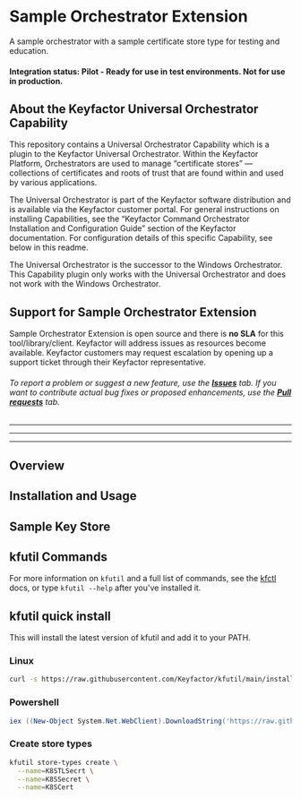# Sample Orchestrator Extension

A sample orchestrator with a sample certificate store type for testing and education.

#### Integration status: Pilot - Ready for use in test environments. Not for use in production.

## About the Keyfactor Universal Orchestrator Capability

This repository contains a Universal Orchestrator Capability which is a plugin to the Keyfactor Universal Orchestrator. Within the Keyfactor Platform, Orchestrators are used to manage “certificate stores” &mdash; collections of certificates and roots of trust that are found within and used by various applications.

The Universal Orchestrator is part of the Keyfactor software distribution and is available via the Keyfactor customer portal. For general instructions on installing Capabilities, see the “Keyfactor Command Orchestrator Installation and Configuration Guide” section of the Keyfactor documentation. For configuration details of this specific Capability, see below in this readme.

The Universal Orchestrator is the successor to the Windows Orchestrator. This Capability plugin only works with the Universal Orchestrator and does not work with the Windows Orchestrator.



## Support for Sample Orchestrator Extension

Sample Orchestrator Extension is open source and there is **no SLA** for this tool/library/client. Keyfactor will address issues as resources become available. Keyfactor customers may request escalation by opening up a support ticket through their Keyfactor representative.

###### To report a problem or suggest a new feature, use the **[Issues](../../issues)** tab. If you want to contribute actual bug fixes or proposed enhancements, use the **[Pull requests](../../pulls)** tab.
___



---




---


## Overview


## Installation and Usage

## Sample Key Store 

## kfutil Commands
For more information on `kfutil` and a full list of commands, see the [kfctl](https://github.com/Keyfactor/kfutil/blob/main/docs/kfutil.md) docs, or type `kfutil --help` after you've installed it.

## kfutil quick install
This will install the latest version of kfutil and add it to your PATH.

### Linux
```bash
curl -s https://raw.githubusercontent.com/Keyfactor/kfutil/main/install.sh | bash
```

### Powershell
```powershell
iex ((New-Object System.Net.WebClient).DownloadString('https://raw.githubusercontent.com/Keyfactor/kfutil/main/install.ps1'))
```
### Create store types

```bash
kfutil store-types create \
  --name=K8STLSecrt \
  --name=K8SSecret \
  --name=K8SCert
```



